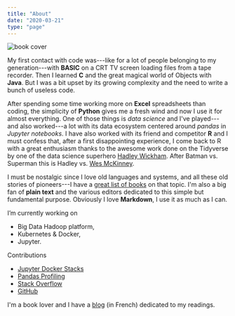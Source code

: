 ```yaml
---
title: "About"
date: "2020-03-21"
type: "page"
---
```


![book cover](/about/avatar.png)

My first contact with code was---like for a lot of people belonging to my generation---with **BASIC** on a CRT TV screen loading files from a tape recorder. Then I learned **C** and the great magical world of Objects with **Java**. But I was a bit upset by its growing complexity and the need to write a bunch of useless code.

After spending some time working more on **Excel** spreadsheets than coding, the simplicity of **Python** gives me a fresh wind and now I use it for almost everything. One of those things is *data science* and I've played---and also worked---a lot with its data ecosystem centered around *pandas* in *Jupyter notebooks*. I have also worked with its friend and competitor **R** and I must confess that, after a first disappointing experience, I come back to R with a great enthusiasm thanks to the awesome work done on the Tidyverse by one of the data science superhero [Hadley Wickham](http://hadley.nz/). After Batman vs. Superman this is Hadley vs. [Wes McKinney](http://wesmckinney.com/). 

I must be nostalgic since I love old languages and systems, and all these old stories of pioneers---I have a [great list of books](https://www.goodreads.com/review/list/3079764-romain?shelf=c_s_history) on that topic. I'm also a big fan of **plain text** and the various editors dedicated to this simple but fundamental purpose. Obviously I love **Markdown**, I use it as much as I can.

I’m currently working on

- Big Data Hadoop platform, 
- Kubernetes & Docker,
- Jupyter.

Contributions

- [Jupyter Docker Stacks](https://github.com/jupyter/docker-stacks)
- [Pandas Profiling](https://github.com/pandas-profiling/pandas-profiling)
- [Stack Overflow](https://stackoverflow.com/users/4413446/romain)
- [GitHub](https://github.com/romainx)

I'm a book lover and I have a [blog](https://aubonroman.com) (in French) dedicated to my readings.